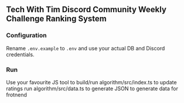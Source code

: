 ## Tech With Tim Discord Community Weekly Challenge Ranking System

### Configuration
Rename `.env.example` to `.env` and use your actual DB and Discord credentials.

### Run
Use your favourite JS tool to build/run algorithm/src/index.ts to update ratings
run algorithm/src/data.ts to generate JSON to generate data for frotnend
